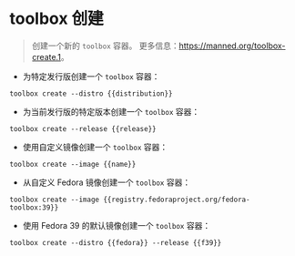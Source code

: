 # toolbox 创建

> 创建一个新的 `toolbox` 容器。
> 更多信息：<https://manned.org/toolbox-create.1>。

- 为特定发行版创建一个 `toolbox` 容器：

`toolbox create --distro {{distribution}}`

- 为当前发行版的特定版本创建一个 `toolbox` 容器：

`toolbox create --release {{release}}`

- 使用自定义镜像创建一个 `toolbox` 容器：

`toolbox create --image {{name}}`

- 从自定义 Fedora 镜像创建一个 `toolbox` 容器：

`toolbox create --image {{registry.fedoraproject.org/fedora-toolbox:39}}`

- 使用 Fedora 39 的默认镜像创建一个 `toolbox` 容器：

`toolbox create --distro {{fedora}} --release {{f39}}`